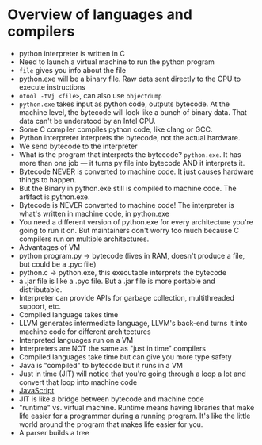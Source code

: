 # Overview of languages and compilers

- python interpreter is written in C
- Need to launch a virtual machine to run the python program
- `file` gives you info about the file
- python.exe will be a binary file. Raw data sent directly to the CPU to execute
  instructions
- `otool -tVj <file>`, can also use `objectdump`
- `python.exe` takes input as python code, outputs bytecode. At the machine
  level, the bytecode will look like a bunch of binary data. That data can't be
  understood by an Intel CPU.
- Some C compiler compiles python code, like clang or GCC.
- Python interpreter interprets the bytecode, not the actual hardware.
- We send bytecode to the interpreter
- What is the program that interprets the bytecode? `python.exe`. It has more
  than one job — it turns py file into bytecode AND it interprets it.
- Bytecode NEVER is converted to machine code. It just causes hardware things to
  happen.
- But the Binary in python.exe still is compiled to machine code. The artifact
  is python.exe.
- Bytecode is NEVER converted to machine code! The interpreter is what's
  written in machine code, in python.exe
- You need a different version of python.exe for every architecture you're going
  to run it on. But maintainers don't worry too much because C compilers run on
  multiple architectures.
- Advantages of VM
- python program.py -> bytecode (lives in RAM, doesn't produce a file, but could
  be a .pyc file)
- python.c -> python.exe, this executable interprets the bytecode
- a .jar file is like a .pyc file. But a .jar file is more portable and
  distributable.
- Interpreter can provide APIs for garbage collection, multithreaded support,
  etc.
- Compiled language takes time
- LLVM generates intermediate language, LLVM's back-end turns it into machine
  code for different architectures
- Interpreted languages run on a VM
- Interpreters are NOT the same as "just in time" compilers
- Compiled languages take time but can give you more type safety
- Java is "compiled" to bytecode but it runs in a VM
- Just in time (JIT)
  will notice that you're going through a loop a lot and convert that loop into
  machine code
- [JavaScript](https://medium.com/jspoint/how-javascript-works-in-browser-and-node-ab7d0d09ac2f)
- JIT is like a bridge between bytecode and machine code
- "runtime" vs. virtual machine. Runtime means having libraries that make life
  easier for a programmer during a running program. It's like the little world
  around the program that makes life easier for you.
- A parser builds a tree
